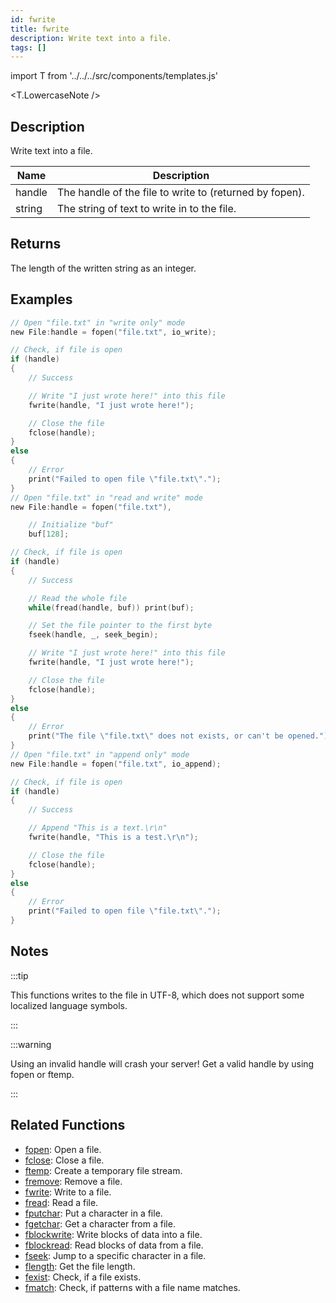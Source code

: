 ```yaml
---
id: fwrite
title: fwrite
description: Write text into a file.
tags: []
---
```


import T from '../../../src/components/templates.js'

<T.LowercaseNote />

## Description

Write text into a file.

| Name   | Description                                             |
| ------ | ------------------------------------------------------- |
| handle | The handle of the file to write to (returned by fopen). |
| string | The string of text to write in to the file.             |

## Returns

The length of the written string as an integer.

## Examples

```c
// Open "file.txt" in "write only" mode
new File:handle = fopen("file.txt", io_write);

// Check, if file is open
if (handle)
{
    // Success

    // Write "I just wrote here!" into this file
    fwrite(handle, "I just wrote here!");

    // Close the file
    fclose(handle);
}
else
{
    // Error
    print("Failed to open file \"file.txt\".");
}
// Open "file.txt" in "read and write" mode
new File:handle = fopen("file.txt"),

    // Initialize "buf"
    buf[128];

// Check, if file is open
if (handle)
{
    // Success

    // Read the whole file
    while(fread(handle, buf)) print(buf);

    // Set the file pointer to the first byte
    fseek(handle, _, seek_begin);

    // Write "I just wrote here!" into this file
    fwrite(handle, "I just wrote here!");

    // Close the file
    fclose(handle);
}
else
{
    // Error
    print("The file \"file.txt\" does not exists, or can't be opened.");
}
// Open "file.txt" in "append only" mode
new File:handle = fopen("file.txt", io_append);

// Check, if file is open
if (handle)
{
    // Success

    // Append "This is a text.\r\n"
    fwrite(handle, "This is a test.\r\n");

    // Close the file
    fclose(handle);
}
else
{
    // Error
    print("Failed to open file \"file.txt\".");
}
```

## Notes

:::tip

This functions writes to the file in UTF-8, which does not support some localized language symbols.

:::

:::warning

Using an invalid handle will crash your server! Get a valid handle by using fopen or ftemp.

:::

## Related Functions

- [fopen](fopen): Open a file.
- [fclose](fclose): Close a file.
- [ftemp](ftemp): Create a temporary file stream.
- [fremove](fremove): Remove a file.
- [fwrite](fwrite): Write to a file.
- [fread](fread): Read a file.
- [fputchar](fputchar): Put a character in a file.
- [fgetchar](fgetchar): Get a character from a file.
- [fblockwrite](fblockwrite): Write blocks of data into a file.
- [fblockread](fblockread): Read blocks of data from a file.
- [fseek](fseek): Jump to a specific character in a file.
- [flength](flength): Get the file length.
- [fexist](fexist): Check, if a file exists.
- [fmatch](fmatch): Check, if patterns with a file name matches.
